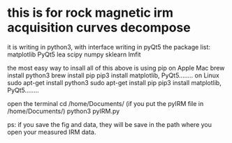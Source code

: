 # this is for rock magnetic irm acquisition curves decompose
it is writing in python3, with interface writing in pyQt5
the package list:
        matplotlib
        PyQt5
        lea
        scipy
        numpy
        sklearn
        lmfit

the most easy way to insall all of this above is using pip
on Apple Mac
     brew install python3
     brew install pip
     pip3 install matplotlib, PyQt5........
on Linux 
     sudo apt-get install python3
     sudo apt-get install pip
     pip3 install matplotlib, PyQt5........
    
open the terminal
     cd /home/Documents/ (if you put the pyIRM file in /home/Documents/)
     python3 pyIRM.py
     
ps: if you save the fig and data, they will be save in the path where you open your measured IRM data.
